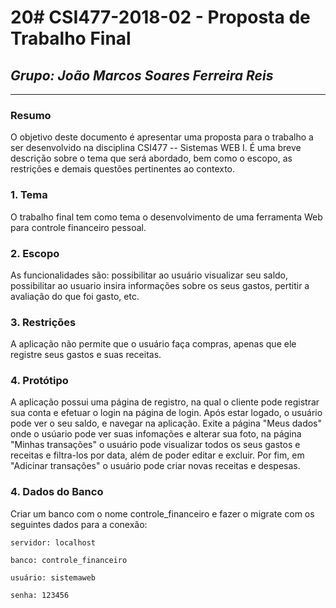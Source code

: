 # 20# **CSI477-2018-02 - Proposta de Trabalho Final**
## *Grupo: João Marcos Soares Ferreira Reis*

--------------

<!-- Descrever um resumo sobre o trabalho. -->

### Resumo
O objetivo deste documento é apresentar uma proposta para o trabalho a ser desenvolvido na disciplina CSI477 -- Sistemas WEB I. É uma breve descrição sobre o tema que será abordado, bem como o escopo, as restrições e demais questões pertinentes ao contexto.

<!-- Apresentar o tema. -->
### 1. Tema

  O trabalho final tem como tema o desenvolvimento de uma ferramenta Web para controle financeiro pessoal.

<!-- Descrever e limitar o escopo da aplicação. -->
### 2. Escopo

  As funcionalidades são: possibilitar ao usuário visualizar seu saldo, possibilitar ao usuario insira informações sobre os seus gastos, pertitir a avaliação do que foi gasto, etc. 

<!-- Apresentar restrições de funcionalidades e de escopo. -->
### 3. Restrições

  A aplicação não permite que o usuário faça compras, apenas que ele registre seus gastos e suas receitas. 

<!-- Construir alguns protótipos para a aplicação, disponibilizá-los no Github e descrever o que foi considerado. //-->
### 4. Protótipo
  A aplicação possui uma página de registro, na qual o cliente pode registrar sua conta e efetuar o login na página de login. Após estar logado, o usuário pode ver o seu saldo, e navegar na aplicação. Exite a página "Meus dados" onde o usúario pode ver suas infomações e alterar sua foto, na página "Minhas transações" o usuário pode visualizar todos os seus gastos e receitas e filtra-los por data, além de poder editar e excluir. Por fim, em "Adicinar transações" o usuário pode criar novas receitas e despesas.
  
### 4. Dados do Banco
  Criar um banco com o nome controle_financeiro e fazer o migrate com os seguintes dados para a conexão:
	
	servidor: localhost
	
	banco: controle_financeiro
	
	usuário: sistemaweb
	
	senha: 123456
  
